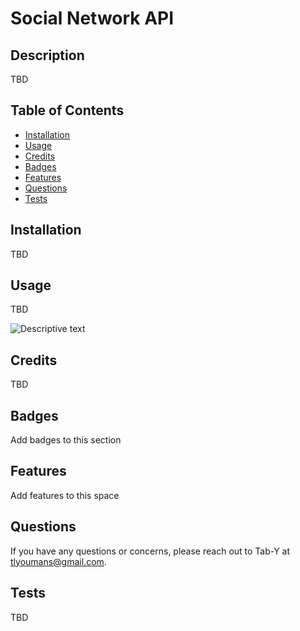 # Social Network API 

## Description 

TBD
 
## Table of Contents
 
- [Installation](#installation)
- [Usage](#usage)
- [Credits](#credits)
- [Badges](#badges)
- [Features](#features)
- [Questions](#questions)
- [Tests](#tests) 

##  Installation 

TBD 

## Usage 

TBD 

![Descriptive text](assets/images/screenshot.png) 

## Credits 

TBD  

## Badges 

Add badges to this section 

## Features 

Add features to this space 

## Questions 

If you have any questions or concerns, please reach out to Tab-Y at tlyoumans@gmail.com. 

## Tests 

TBD 

